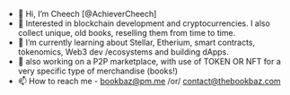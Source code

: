 - 👋 Hi, I’m Cheech [@AchieverCheech]
- 👀 Interested in blockchain development and cryptocurrencies. I also collect unique, old books, reselling them from time to time.
- 🌱 I’m currently learning about Stellar, Etherium, smart contracts, tokenomics, Web3 dev /ecosystems and building dApps.
- 💞️ also working on a P2P marketplace, with use of TOKEN OR NFT for a very specific type of merchandise (books!)
- 📫 How to reach me - bookbaz@pm.me /or/ contact@thebookbaz.com

<!---
AchieverCheech/AchieverCheech is a ✨ special ✨ repository because its `README.md` (this file) appears on your GitHub profile.
You can click the Preview link to take a look at your changes.
--->
